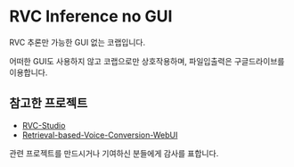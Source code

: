 # RVC Inference no GUI

RVC 추론만 가능한 GUI 없는 코랩입니다.

어떠한 GUI도 사용하지 않고 코랩으로만 상호작용하며, 파일입출력은 구글드라이브를 이용합니다.

## 참고한 프로젝트
* [RVC-Studio](https://github.com/SayanoAI/RVC-Studio)
* [Retrieval-based-Voice-Conversion-WebUI](https://github.com/RVC-Project/Retrieval-based-Voice-Conversion-WebUI)

관련 프로젝트를 만드시거나 기여하신 분들에게 감사를 표합니다.